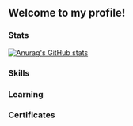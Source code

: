 ## Welcome to my profile!

### Stats
[![Anurag's GitHub stats](https://github-readme-stats.vercel.app/api?username=Souritz)](https://github.com/anuraghazra/github-readme-stats)

### Skills


### Learning


### Certificates
